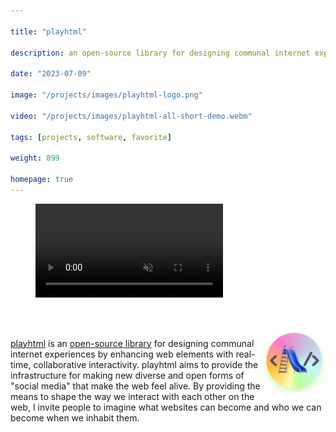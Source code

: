 ```yaml
---

title: "playhtml"

description: an open-source library for designing communal internet experiences by enhancing web elements with real-time, collaborative interactivity.

date: "2023-07-09"

image: "/projects/images/playhtml-logo.png"

video: "/projects/images/playhtml-all-short-demo.webm"

tags: [projects, software, favorite]

weight: 899

homepage: true
---
```


<figure>
<video src="/projects/images/playhtml-all-short-demo.webm" controls muted autoplay loop></video>
</figure>

<br/>
<br/>

<img src="/projects/images/playhtml-logo.png" can-spin style="width: 100px; height: 100px; float:right"/>

[playhtml](https://playhtml.fun) is an [open-source library](https://github.com/spencerc99/playhtml) for designing communal internet experiences by enhancing web elements with real-time, collaborative interactivity. playhtml aims to provide the infrastructure for making new diverse and open forms of "social media" that make the web feel alive. By providing the means to shape the way we interact with each other on the web, I invite people to imagine what websites can become and who we can become when we inhabit them.
